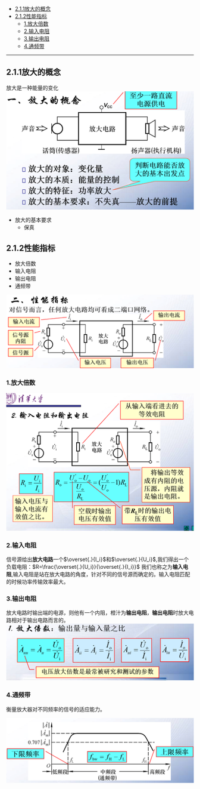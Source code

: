 
<!-- @import "[TOC]" {cmd="toc" depthFrom=1 depthTo=6 orderedList=false} -->

<!-- code_chunk_output -->

- [2.1.1放大的概念](#211放大的概念)
- [2.1.2性能指标](#212性能指标)
  - [1.放大倍数](#1放大倍数)
  - [2.输入电阻](#2输入电阻)
  - [3.输出电阻](#3输出电阻)
  - [4.通频带](#4通频带)

<!-- /code_chunk_output -->


---
## 2.1.1放大的概念

放大是一种能量的变化
![Alt text](image.png)

- 放大的基本要求
  - 保真

## 2.1.2性能指标

- 放大倍数
- 输入电阻
- 输出电阻
- 通频带

![Alt text](image-1.png)
### 1.放大倍数

![Alt text](image-4.png)

### 2.输入电阻  

信号源给出**放大电路**一个$\overset{.}{I_i}$和$\overset{.}{U_i}$,我们得出一个负载电阻：$R=\frac{\overset{.}{U_i}}{\overset{.}{I_i}}$
我们也称之为**输入电阻**,输入电阻是站在放大电路的角度，针对不同的信号源而确定的。输入电阻匹配的时候功率传输效率最大。

### 3.输出电阻

放大电路时输出端的电源，则他有一个内阻，橙汁为**输出电阻**，**输出电阻**时放大电路相对于输出电路而言的。
![Alt text](image-3.png)

### 4.通频带  

衡量放大器对不同频率的信号的适应能力。

![Alt text](image-5.png)
